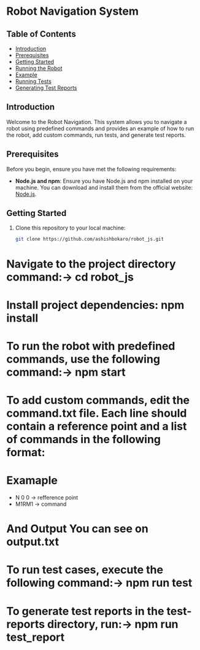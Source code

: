 # Robot Navigation System

## Table of Contents

- [Introduction](#introduction)
- [Prerequisites](#prerequisites)
- [Getting Started](#getting-started)
- [Running the Robot](#running-the-robot)
- [Example](#example)
- [Running Tests](#running-tests)
- [Generating Test Reports](#generating-test-reports)

## Introduction

Welcome to the Robot Navigation. This system allows you to navigate a robot using predefined commands and provides an example of how to run the robot, add custom commands, run tests, and generate test reports.

## Prerequisites

Before you begin, ensure you have met the following requirements:

- **Node.js and npm**: Ensure you have Node.js and npm installed on your machine. You can download and install them from the official website: [Node.js](https://nodejs.org/en/).

## Getting Started

1. Clone this repository to your local machine:

   ```bash
   git clone https://github.com/ashishbokaro/robot_js.git
   ```

# Navigate to the project directory command:-> cd robot_js

# Install project dependencies: npm install

# To run the robot with predefined commands, use the following command:-> npm start

# To add custom commands, edit the command.txt file. Each line should contain a reference point and a list of commands in the following format:

# Examaple

- N 0 0 -> refference point
- M1RM1 -> command

# And Output You can see on output.txt

# To run test cases, execute the following command:-> npm run test

# To generate test reports in the test-reports directory, run:-> npm run test_report
